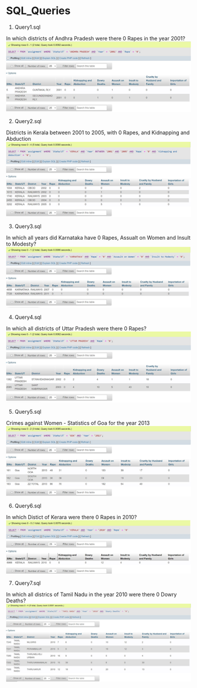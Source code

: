 # SQL_Queries

1. Query1.sql

In which districts of Andhra Pradesh were there 0 Rapes in the year 2001?
<img src="SCREENSHOTS/Query 1.jpg">

2. Query2.sql

Districts in Kerala between 2001 to 2005, with 0 Rapes, and Kidnapping and Abduction
<img src="SCREENSHOTS/Query 2.jpg">

3. Query3.sql

In which all years did Karnataka have 0 Rapes, Assualt on Women and Insult to Modesty?
<img src="SCREENSHOTS/Query 3.jpg">

4. Query4.sql

In which all districts of Uttar Pradesh were there 0 Rapes?
<img src="SCREENSHOTS/Query 4.jpg">

5. Query5.sql

Crimes against Women - Statistics of Goa for the year 2013
<img src="SCREENSHOTS/Query 5.jpg">

6. Query6.sql

In which Distict of Kerara were there 0 Rapes in 2010?
<img src="SCREENSHOTS/Query 6.jpg">

7. Query7.sql

In which all districs of Tamil Nadu in the year 2010 were there 0 Dowry Deaths?
<img src="SCREENSHOTS/Query 7.jpg">
